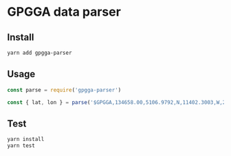 # GPGGA data parser

## Install
```bash
yarn add gpgga-parser
```

## Usage
```javascript
const parse = require('gpgga-parser')

const { lat, lon } = parse('$GPGGA,134658.00,5106.9792,N,11402.3003,W,2,09,1.0,1048.47,M,-16.27,M,08,AAAA*60')
```

## Test
```bash
yarn install
yarn test
```